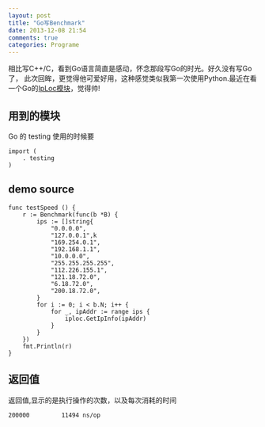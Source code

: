 ```yaml
---
layout: post
title: "Go写Benchmark"
date: 2013-12-08 21:54
comments: true
categories: Programe 
---
```


相比写C++/C，看到Go语言简直是感动，怀念那段写Go的时光。好久没有写Go了， 此次回眸，更觉得他可爱好用，这种感觉类似我第一次使用Python.最近在看一个Go的[IpLoc模块](https://github.com/slene/iplocll)，觉得帅!


用到的模块
----
Go 的 testing
使用的时候要 
```
import (
    . testing
)
```

demo source
-----------

```
func testSpeed () {
    r := Benchmark(func(b *B) {
        ips := []string{
            "0.0.0.0",
            "127.0.0.1",k
            "169.254.0.1",
            "192.168.1.1",
            "10.0.0.0",
            "255.255.255.255",
            "112.226.155.1",
            "121.18.72.0",
            "6.18.72.0",
            "200.18.72.0",
        }
        for i := 0; i < b.N; i++ {
            for _, ipAddr := range ips {
                iploc.GetIpInfo(ipAddr)
            }
        }
    })
    fmt.Println(r)
}
```

返回值
-----------
返回值,显示的是执行操作的次数，以及每次消耗的时间
```
200000         11494 ns/op
```


